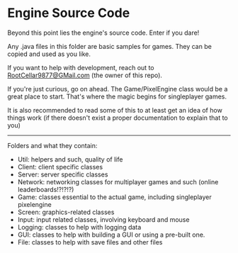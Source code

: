 # Engine Source Code

Beyond this point lies the engine's source code. Enter if you dare!

Any .java files in this folder are basic samples for games. They can be copied and used as you like.

If you want to help with development, reach out to RootCellar9877@GMail.com (the owner of this repo).

If you're just curious, go on ahead. The Game/PixelEngine class would be a great place to start. That's where the magic begins for singleplayer games.

It is also recommended to read some of this to at least get an idea of how things work (if there doesn't exist a proper documentation to explain that to you)

---

Folders and what they contain:
- Util: helpers and such, quality of life
- Client: client specific classes
- Server: server specific classes
- Network: networking classes for multiplayer games and such (online leaderboards!?!?!?)
- Game: classes essential to the actual game, including singleplayer pixelengine
- Screen: graphics-related classes
- Input: input related classes, involving keyboard and mouse
- Logging: classes to help with logging data
- GUI: classes to help with building a GUI or using a pre-built one.
- File: classes to help with save files and other files
